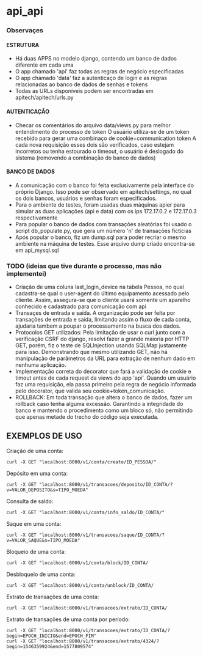 # api_api

### Observaçes

#### ESTRUTURA
 - Há duas APPS no modelo django, contendo um banco de dados diferente em cada uma
 - O app chamado 'api' faz todas as regras de negócio especificadas
 - O app chamado 'data' faz a autenticaço de login e as regras relacionadas ao banco de dados de senhas e tokens
 - Todas as URLs disponíveis podem ser encontradas em apitech/apitech/urls.py

#### AUTENTICAÇÃO
 - Checar os comentários do arquivo data/views.py para melhor entendimento do processo de token
    O usuário utiliza-se de um token recebido para gerar uma combinaço de cookie+communication token
    A cada nova requisição esses dois são verificados, caso estejam incorretos ou tenha estourado o timeout, o usuário é deslogado do sistema (removendo a combinação do banco de dados)
    
#### BANCO DE DADOS
 - A comunicação com o banco foi feita exclusivamente pela interface do próprio Django. Isso pode ser observado em apitech/settings, no qual os dois bancos, usuários e senhas foram especificados.
 - Para o ambiente de testes, foram usadas duas máquinas apier para simular as duas aplicações (api e data) com os ips 172.17.0.2 e 172.17.0.3 respectivamente
 - Para popular o banco de dados com transações aleatórias foi usado o script db_populate.py, que gera um número 'n' de transações fictícias
 - Após popular o banco, fiz um dump.sql para poder recriar o mesmo ambiente na máquina de testes. Esse arquivo dump criado encontra-se em api_mysql.sql
  

### TODO (ideias que tive durante o processo, mas não implementei)

- Criação de uma coluna last_login_device na tabela Pessoa, no qual cadastra-se qual o user-agent do último equipamento acessado pelo cliente. Assim, assegura-se que o cliente usará somente um aparelho conhecido e cadastrado para comunicação com api
- Transaçes de entrada e saída. A organização pode ser feita por transações de entrada e saída, limitando assim o fluxo de cada conta, ajudaria tambem a poupar o processamento na busca dos dados.
- Protocolos GET utilizados: Pela limitação de usar o curl junto com a verificação CSRF do django, resolvi fazer a grande maioria por HTTP GET, porém, fiz o teste de SQLInjection usando SQLMap justamente para isso. Demonstrando que mesmo utilizando GET, não há manipulação de parâmetros da URL para extração de nenhum dado em nenhuma aplicação.
- Implementação correta do decorator que fará a validação de cookie e timout antes de cada request da views do app 'api'. Quando um usuário faz uma requisição, ela passa primeiro pela regra de negócio informada pelo decorator, que valida seu cookie+token_comunicação.
- ROLLBACK: Em toda transação que altera o banco de dados, fazer um rollback caso tenha alguma excessão. Garantindo a integridade do banco e mantendo o procedimento como um bloco só, não permitindo que apenas metade do trecho do código seja executada.


## EXEMPLOS DE USO
Criação de uma conta:
```
curl -X GET "localhost:8000/v1/conta/create/ID_PESSOA/"
```

Depósito em uma conta:
```
curl -X GET "localhost:8000/v1/transacoes/deposito/ID_CONTA/?v=VALOR_DEPOSITO&s=TIPO_MOEDA"
```

Consulta de saldo:
```
curl -X GET "localhost:8000/v1/conta/info_saldo/ID_CONTA/"
```

Saque em uma conta:
```
curl -X GET "localhost:8000/v1/transacoes/saque/ID_CONTA/?v=VALOR_SAQUE&s=TIPO_MOEDA"
```

Bloqueio de uma conta:
```
curl -X GET "localhost:8000/v1/conta/block/ID_CONTA/
```

Desbloqueio de uma conta:
```
curl -X GET "localhost:8000/v1/conta/unblock/ID_CONTA/
```

Extrato de transações de uma conta:
```
curl -X GET "localhost:8000/v1/transacoes/extrato/ID_CONTA/
```

Extrato de transações de uma conta por período:
```
curl -X GET "localhost:8000/v1/transacoes/extrato/ID_CONTA/?begin=EPOCH_INICIO&end=EPOCH_FIM"
curl -X GET "localhost:8000/v1/transacoes/extrato/4324/?begin=1546359924&end=1577809574"
```




